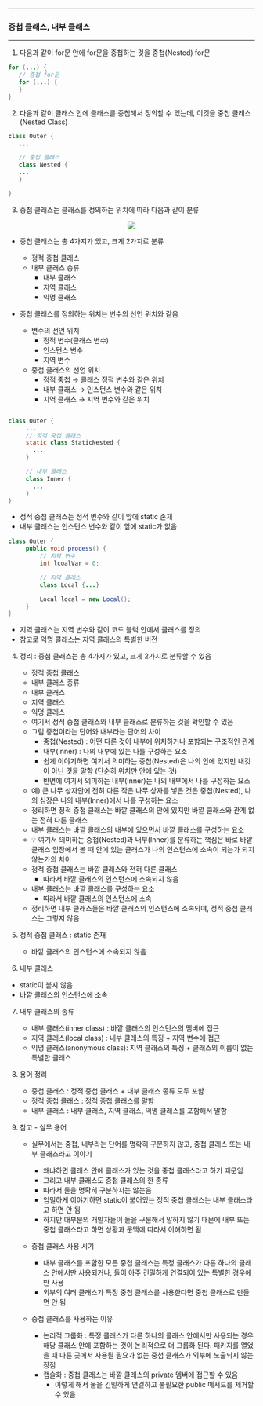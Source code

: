 -----
### 중첩 클래스, 내부 클래스
-----
1. 다음과 같이 for문 안에 for문을 중첩하는 것을 중첩(Nested) for문
```java
for (...) {
   // 중첩 for문
   for (...) {
   }
}
```
2. 다음과 같이 클래스 안에 클래스를 중첩해서 정의할 수 있는데, 이것을 중첩 클래스(Nested Class)
```java
class Outer {
   ...

   // 중첩 클래스
   class Nested {
   ...
   }

}
```
3. 중첩 클래스는 클래스를 정의하는 위치에 따라 다음과 같이 분류
<div align="center">
<img src="https://github.com/user-attachments/assets/8db0db62-a7b3-49c9-8cfb-ca0f93d255ae">
</div>

  - 중첩 클래스는 총 4가지가 있고, 크게 2가지로 분류
    + 정적 중첩 클래스
    + 내부 클래스 종류
      * 내부 클래스
      * 지역 클래스
      * 익명 클래스
        
  - 중첩 클래스를 정의하는 위치는 변수의 선언 위치와 같음
    + 변수의 선언 위치
      * 정적 변수(클래스 변수)
      * 인스턴스 변수
      * 지역 변수
    + 중첩 클래스의 선언 위치
      * 정적 중첩 → 클래스 정적 변수와 같은 위치
      * 내부 클래스 → 인스턴스 변수와 같은 위치
      * 지역 클래스 → 지역 변수와 같은 위치

```java

class Outer {
     ...
     // 정적 중첩 클래스
     static class StaticNested {
       ...
     }

     // 내부 클래스
     class Inner {
       ...
     }
}
````
   - 정적 중첩 클래스는 정적 변수와 같이 앞에 static 존재
   - 내부 클래스는 인스턴스 변수와 같이 앞에 static가 없음
```java
class Outer {
     public void process() {
         // 지역 변수
         int lcoalVar = 0;

         // 지역 클래스
         class Local {...}

         Local local = new Local();
     }
}
```
   - 지역 클래스는 지역 변수와 같이 코드 블럭 안에서 클래스를 정의
   - 참고로 익명 클래스는 지역 클래스의 특별한 버전

4. 정리 : 중첩 클래스는 총 4가지가 있고, 크게 2가지로 분류할 수 있음
   - 정적 중첩 클래스
   - 내부 클래스 종류
    + 내부 클래스
    + 지역 클래스
    + 익명 클래스
   - 여기서 정적 중첩 클래스와 내부 클래스로 분류하는 것을 확인할 수 있음
   - 그럼 중첩이라는 단어와 내부라는 단어의 차이
      + 중첩(Nested) : 어떤 다른 것이 내부에 위치하거나 포함되는 구조적인 관계
      + 내부(Inner) : 나의 내부에 있는 나를 구성하는 요소
      + 쉽게 이야기하면 여기서 의미하는 중첩(Nested)은 나의 안에 있지만 내것이 아닌 것을 말함 (단순히 위치만 안에 있는 것)
      + 반면에 여기서 의미하는 내부(Inner)는 나의 내부에서 나를 구성하는 요소
    - 예) 큰 나무 상자안에 전혀 다른 작은 나무 상자를 넣은 것은 중첩(Nested), 나의 심장은 나의 내부(Inner)에서 나를 구성하는 요소
    - 정리하면 정적 중첩 클래스는 바깥 클래스의 안에 있지만 바깥 클래스와 관계 없는 전혀 다른 클래스
    - 내부 클래스는 바깥 클래스의 내부에 있으면서 바깥 클래스를 구성하는 요소
    - 💡 여기서 의미하는 중첩(Nested)과 내부(Inner)를 분류하는 핵심은 바로 바깥 클래스 입장에서 볼 때 안에 있는 클래스가 나의 인스턴스에 소속이 되는가 되지 않는가의 차이
    - 정적 중첩 클래스는 바깥 클래스와 전혀 다른 클래스
      + 따라서 바깥 클래스의 인스턴스에 소속되지 않음
    - 내부 클래스는 바깥 클래스를 구성하는 요소
      + 따라서 바깥 클래스의 인스턴스에 소속
    - 정리하면 내부 클래스들은 바깥 클래스의 인스턴스에 소속되며, 정적 중첩 클래스는 그렇지 않음

5. 정적 중첩 클래스 : static 존재
   - 바깥 클래스의 인스턴스에 소속되지 않음

6. 내부 클래스
  - static이 붙지 않음
  - 바깥 클래스의 인스턴스에 소속

7. 내부 클래스의 종류
   - 내부 클래스(inner class) : 바깥 클래스의 인스턴스의 멤버에 접근
   - 지역 클래스(local class) : 내부 클래스의 특징 + 지역 변수에 접근
   - 익명 클래스(anonymous class): 지역 클래스의 특징 + 클래스의 이름이 없는 특별한 클래스

8. 용어 정리  
   - 중첩 클래스 : 정적 중첩 클래스 + 내부 클래스 종류 모두 포함
   - 정적 중첩 클래스 : 정적 중첩 클래스를 말함
   - 내부 클래스 : 내부 클래스, 지역 클래스, 익명 클래스를 포함해서 말함

9. 참고 - 실무 용어
   - 실무에서는 중첩, 내부라는 단어를 명확히 구분하지 않고, 중첩 클래스 또는 내부 클래스라고 이야기
      + 왜냐하면 클래스 안에 클래스가 있는 것을 중첩 클래스라고 하기 때문임
      + 그리고 내부 클래스도 중첩 클래스의 한 종류
      + 따라서 둘을 명확히 구분하지는 않는음
      + 엄밀하게 이야기하면 static이 붙어있는 정적 중첩 클래스는 내부 클래스라고 하면 안 됨
      + 하지만 대부분의 개발자들이 둘을 구분해서 말하지 않기 때문에 내부 또는 중첩 클래스라고 하면 상황과 문맥에 따라서 이해하면 됨

   - 중첩 클래스 사용 시기
      + 내부 클래스를 포함한 모든 중첩 클래스는 특정 클래스가 다른 하나의 클래스 안에서만 사용되거나, 둘이 아주 긴밀하게 연결되어 있는 특별한 경우에만 사용
      + 외부의 여러 클래스가 특정 중첩 클래스를 사용한다면 중첩 클래스로 만들면 안 됨

   - 중첩 클래스를 사용하는 이유
      + 논리적 그룹화 : 특정 클래스가 다른 하나의 클래스 안에서만 사용되는 경우 해당 클래스 안에 포함하는 것이 논리적으로 더 그룹화 된다. 패키지를 열었을 때 다른 곳에서 사용될 필요가 없는 중첩 클래스가 외부에 노출되지 않는 장점
      + 캡슐화 : 중첩 클래스는 바깥 클래스의 private 멤버에 접근할 수 있음
        * 이렇게 해서 둘을 긴밀하게 연결하고 불필요한 public 메서드를 제거할 수 있음
      
